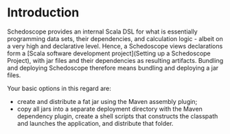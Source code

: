 # Introduction

Schedoscope provides an internal Scala DSL for what is essentially programming data sets, their dependencies, and calculation logic - albeit on a very high and declarative level. Hence, a Schedoscope views declarations form a [Scala software development project](Setting up a Schedoscope Project), with jar files and their dependencies as resulting artifacts. Bundling and deploying Schedoscope therefore means bundling and deploying a jar files.

Your basic options in this regard are:
- create and distribute a fat jar using the Maven assembly plugin;
- copy all jars into a separate deployment directory with the Maven dependency plugin, create a shell scripts that constructs the classpath and launches the application, and distribute that folder.

